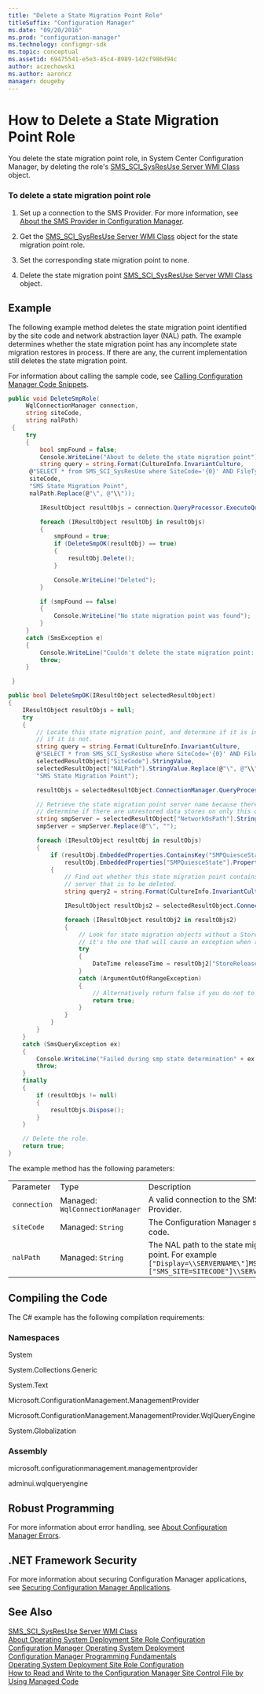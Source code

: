 ```yaml
---
title: "Delete a State Migration Point Role"
titleSuffix: "Configuration Manager"
ms.date: "09/20/2016"
ms.prod: "configuration-manager"
ms.technology: configmgr-sdk
ms.topic: conceptual
ms.assetid: 69475541-e5e3-45c4-8989-142cf986d94c
author: aczechowski
ms.author: aaroncz
manager: dougeby
---
```

# How to Delete a State Migration Point Role
You delete the state migration point role, in System Center Configuration Manager, by deleting the role's [SMS_SCI_SysResUse Server WMI Class](../../develop/reference/core/servers/configure/sms_sci_sysresuse-server-wmi-class.md) object.  

### To delete a state migration point role  

1.  Set up a connection to the SMS Provider. For more information, see [About the SMS Provider in Configuration Manager](../../develop/core/understand/about-the-sms-provider-in-configuration-manager.md).  

2.  Get the [SMS_SCI_SysResUse Server WMI Class](../../develop/reference/core/servers/configure/sms_sci_sysresuse-server-wmi-class.md) object for the state migration point role.  

3.  Set the corresponding state migration point to none.  

4.  Delete the state migration point [SMS_SCI_SysResUse Server WMI Class](../../develop/reference/core/servers/configure/sms_sci_sysresuse-server-wmi-class.md) object.  

## Example  
 The following example method deletes the state migration point identified by the site code and network abstraction layer (NAL) path. The example determines whether the state migration point has any incomplete state migration restores in process. If there are any, the current implementation still deletes the state migration point.  

 For information about calling the sample code, see [Calling Configuration Manager Code Snippets](../../develop/core/understand/calling-code-snippets.md).  

```c#  
public void DeleteSmpRole(  
     WqlConnectionManager connection,  
     string siteCode,  
     string nalPath)  
 {  
     try  
     {  
         bool smpFound = false;  
         Console.WriteLine("About to delete the state migration point");  
         string query = string.Format(CultureInfo.InvariantCulture,  
      @"SELECT * from SMS_SCI_SysResUse where SiteCode='{0}' AND FileType=2 AND RoleName='{1}'AND NALPath='{2}'",  
      siteCode,  
      "SMS State Migration Point",  
      nalPath.Replace(@"\", @"\\"));  

         IResultObject resultObjs = connection.QueryProcessor.ExecuteQuery(query);  

         foreach (IResultObject resultObj in resultObjs)  
         {  
             smpFound = true;  
             if (DeleteSmpOK(resultObj) == true)  
             {  
                 resultObj.Delete();  
             }  

             Console.WriteLine("Deleted");  
         }  

         if (smpFound == false)  
         {  
             Console.WriteLine("No state migration point was found");  
         }  
     }  
     catch (SmsException e)  
     {  
         Console.WriteLine("Couldn't delete the state migration point: " + e.Message);  
         throw;  
     }  

 }  

public bool DeleteSmpOK(IResultObject selectedResultObject)  
{  
    IResultObject resultObjs = null;  
    try  
    {  
        // Locate this state migration point, and determine if it is in QuiesceState or not, normal deletion  
        // if it is not.  
        string query = string.Format(CultureInfo.InvariantCulture,  
        @"SELECT * from SMS_SCI_SysResUse where SiteCode='{0}' AND FileType=2 AND NALPath='{1}' AND RoleName='{2}'",  
        selectedResultObject["SiteCode"].StringValue,  
        selectedResultObject["NALPath"].StringValue.Replace(@"\", @"\\"),  
        "SMS State Migration Point");  

        resultObjs = selectedResultObject.ConnectionManager.QueryProcessor.ExecuteQuery(query);  

        // Retrieve the state migration point server name because there could be more than one state migration point on the site, and you want to  
        // determine if there are unrestored data stores on only this one.  
        string smpServer = selectedResultObject["NetworkOsPath"].StringValue;  
        smpServer = smpServer.Replace(@"\", "");  

        foreach (IResultObject resultObj in resultObjs)  
        {  
            if (resultObj.EmbeddedProperties.ContainsKey("SMPQuiesceState") == true &&  
                resultObj.EmbeddedProperties["SMPQuiesceState"].Properties["Value"].IntegerValue != 0)  
            {  
                // Find out whether this state migration point contains any stateMigrationRestores that are incomplete on this  
                // server that is to be deleted.  
                string query2 = string.Format(CultureInfo.InvariantCulture, @"SELECT * from SMS_StateMigration where StorePath Like '%{0}%'", smpServer);  

                IResultObject resultObjs2 = selectedResultObject.ConnectionManager.QueryProcessor.ExecuteQuery(query2);  

                foreach (IResultObject resultObj2 in resultObjs2)  
                {  
                    // Look for state migration objects without a StoreReleaseData/Migration date  
                    // it's the one that will cause an exception when reading releasetime because it is not a valid datetime.  
                    try  
                    {  
                        DateTime releaseTime = resultObj2["StoreReleaseDate"].DateTimeValue;  
                    }  
                    catch (ArgumentOutOfRangeException)  
                    {  
                        // Alternatively return false if you do not to delete.  
                        return true;  
                    }  
                }  
            }  
        }  
    }  
    catch (SmsQueryException ex)  
    {  
        Console.WriteLine("Failed during smp state determination" + ex.Message);  
        throw;  
    }  
    finally  
    {  
        if (resultObjs != null)  
        {  
            resultObjs.Dispose();  
        }  
    }  

    // Delete the role.  
    return true;  
}  
```  

 The example method has the following parameters:  

||||  
|-|-|-|  
|Parameter|Type|Description|  
|`connection`|Managed: `WqlConnectionManager`|A valid connection to the SMS Provider.|  
|`siteCode`|Managed: `String`|The Configuration Manager site code.|  
|`nalPath`|Managed: `String`|The NAL path to the state migration point. For example `["Display=\\SERVERNAME\"]MSWNET:["SMS_SITE=SITECODE"]\\SERVERNAME\`|  

## Compiling the Code  
 The C# example has the following compilation requirements:  

### Namespaces  
 System  

 System.Collections.Generic  

 System.Text  

 Microsoft.ConfigurationManagement.ManagementProvider  

 Microsoft.ConfigurationManagement.ManagementProvider.WqlQueryEngine  

 System.Globalization  

### Assembly  
 microsoft.configurationmanagement.managementprovider  

 adminui.wqlqueryengine  

## Robust Programming  
 For more information about error handling, see [About Configuration Manager Errors](../../develop/core/understand/about-configuration-manager-errors.md).  

## .NET Framework Security  
 For more information about securing Configuration Manager applications, see [Securing Configuration Manager Applications](../../develop/core/understand/securing-configuration-manager-applications.md).  

## See Also  
 [SMS_SCI_SysResUse Server WMI Class](../../develop/reference/core/servers/configure/sms_sci_sysresuse-server-wmi-class.md)   
 [About Operating System Deployment Site Role Configuration](../../develop/osd/about-operating-system-deployment-site-role-configuration.md)   
 [Configuration Manager Operating System Deployment](../../develop/osd/operating-system-deployment.md)   
 [Configuration Manager Programming Fundamentals](../../develop/core/understand/configuration-manager-programming-fundamentals.md)   
 [Operating System Deployment Site Role Configuration](../../develop/osd/operating-system-deployment-site-role-configuration.md)   
 [How to Read and Write to the Configuration Manager Site Control File by Using Managed Code](../../develop/core/understand/how-to-read-and-write-to-the-site-control-file-by-using-managed-code.md)

